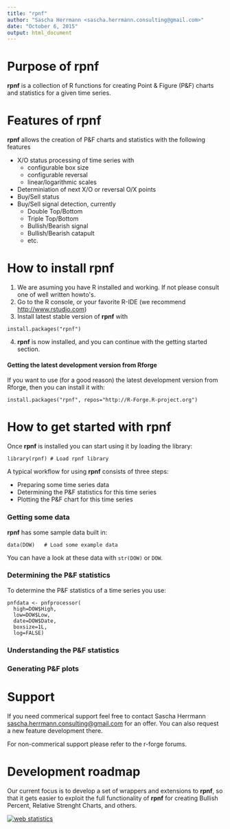 ```yaml
---
title: "rpnf"
author: "Sascha Herrmann <sascha.herrmann.consulting@gmail.com>"
date: "October 6, 2015"
output: html_document
---
```


# Purpose of **rpnf**

**rpnf** is a collection of R functions for creating Point & Figure (P&F) charts and statistics for a given time series.

# Features of **rpnf**

**rpnf** allows the creation of P&F charts and statistics with the following features

* X/O status processing of time series with
    + configurable box size
    + configurable reversal 
    + linear/logarithmic scales
* Determiniation of next X/O or reversal O/X points 
* Buy/Sell status
* Buy/Sell signal detection, currently
    + Double Top/Bottom
    + Triple Top/Bottom
    + Bullish/Bearish signal
    + Bullish/Bearish catapult
    + etc.

# How to install **rpnf**

1. We are asuming you have R installed and working. If not please consult one of well written howto's. 
2. Go to the R console, or your favorite R-IDE (we recommend http://www.rstudio.com)
3. Install latest stable version of **rpnf** with
```
install.packages("rpnf")
```
4. **rpnf** is now installed, and you can continue with the getting started section.

#### Getting the latest development version from Rforge

If you want to use (for a good reason) the latest development version from Rforge, then you can install it with:
```
install.packages("rpnf", repos="http://R-Forge.R-project.org")
```

# How to get started with **rpnf**

Once **rpnf** is installed you can start using it by loading the library:

```
library(rpnf) # Load rpnf library
```

A typical workflow for using **rpnf** consists of three steps:

* Preparing some time series data
* Determining the P&F statistics for this time series
* Plotting the P&F chart for this time series

### Getting some data

**rpnf** has some sample data built in:
```
data(DOW)   # Load some example data
```
You can have a look at these data with ```str(DOW)``` or ```DOW```.

### Determining the P&F statistics

To determine the P&F statistics of a time series you use:
```
pnfdata <- pnfprocessor(
  high=DOW$High,
  low=DOW$Low,
  date=DOW$Date,
  boxsize=1L,
  log=FALSE)
```

### Understanding the P&F statistics
### Generating P&F plots


# Support

If you need commerical support feel free to contact Sascha Herrmann <sascha.herrmann.consulting@gmail.com> for an offer. You can also request a new feature development there.

For non-commerical support please refer to the r-forge forums.

# Development roadmap

Our current focus is to develop a set of wrappers and extensions to **rpnf**, so that it gets easier to exploit the full functionality of **rpnf** for creating Bullish Percent, Relative Strenght Charts, and others.


<!-- Start of StatCounter Code for Netscape Composer -->
<script type="text/javascript">
var sc_project=8875301; 
var sc_invisible=1; 
var sc_security="e94b74b3"; 
var scJsHost = (("https:" == document.location.protocol) ?
"https://secure." : "http://www.");
document.write("<sc"+"ript type='text/javascript' src='" +
scJsHost+
"statcounter.com/counter/counter.js'></"+"script>");
</script>
<noscript><div class="statcounter"><a title="web statistics"
href="http://statcounter.com/free-web-stats/"
target="_blank"><img class="statcounter"
src="http://c.statcounter.com/8875301/0/e94b74b3/1/"
alt="web statistics"></a></div></noscript>
<!-- End of StatCounter Code for Netscape Composer -->
